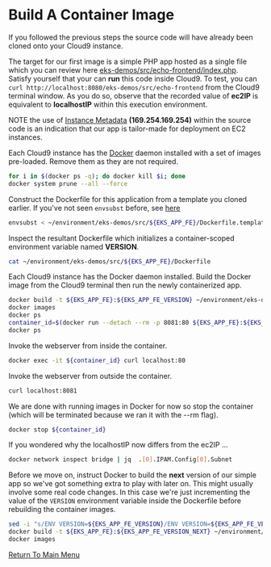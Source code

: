 # Build A Container Image

If you followed the previous steps the source code will have already been cloned onto your Cloud9 instance.

The target for our first image is a simple PHP app hosted as a single file which you can review here [eks-demos/src/echo-frontend/index.php](/src/echo-frontend/index.php).
Satisfy yourself that your can **run** this code inside Cloud9. To test, you can `curl http://localhost:8080/eks-demos/src/echo-frontend` from the Cloud9 terminal window. 
As you do so, observe that the recorded value of **ec2IP** is equivalent to **localhostIP** within this execution environment.

NOTE the use of [Instance Metadata](https://docs.aws.amazon.com/AWSEC2/latest/UserGuide/ec2-instance-metadata.html) **(169.254.169.254)** within the source code is an indication that our app is tailor-made for deployment on EC2 instances.

Each Cloud9 instance has the [Docker](https://en.wikipedia.org/wiki/Docker_(software)) daemon installed with a set of images pre-loaded. Remove them as they are not required.
```bash
for i in $(docker ps -q); do docker kill $i; done
docker system prune --all --force
```

Construct the Dockerfile for this application from a template you cloned earlier. If you've not seen `envsubst` before, see [here](https://stackoverflow.com/questions/14155596/how-to-substitute-shell-variables-in-complex-text-files)
```bash
envsubst < ~/environment/eks-demos/src/${EKS_APP_FE}/Dockerfile.template > ~/environment/eks-demos/src/${EKS_APP_FE}/Dockerfile
```

Inspect the resultant Dockerfile which initializes a container-scoped environment variable named **VERSION**.
```bash
cat ~/environment/eks-demos/src/${EKS_APP_FE}/Dockerfile
```

Each Cloud9 instance has the Docker daemon installed. Build the Docker image from the Cloud9 terminal then run the newly containerized app.
```bash
docker build -t ${EKS_APP_FE}:${EKS_APP_FE_VERSION} ~/environment/eks-demos/src/${EKS_APP_FE}/
docker images                                                                             # see what you produced
docker ps                                                                                 # nothing running ...
container_id=$(docker run --detach --rm -p 8081:80 ${EKS_APP_FE}:${EKS_APP_FE_VERSION}) # request docker to instantiate a single container as a background process
docker ps                                                                                 # ... now one container running
```

Invoke the webserver from inside the container.
```bash
docker exec -it ${container_id} curl localhost:80
```

Invoke the webserver from outside the container.
```bash
curl localhost:8081
```

We are done with running images in Docker for now so stop the container (which will be terminated because we ran it with the --rm flag).
```bash
docker stop ${container_id}
```

If you wondered why the localhostIP now differs from the ec2IP ...
```bash
docker network inspect bridge | jq  .[0].IPAM.Config[0].Subnet
```

Before we move on, instruct Docker to build the **next** version of our simple app so we've got something extra to play with later on.
This might usually involve some real code changes.
In this case we're just incrementing the value of the `VERSION` environment variable inside the Dockerfile before rebuilding the container images.
```bash
sed -i "s/ENV VERSION=${EKS_APP_FE_VERSION}/ENV VERSION=${EKS_APP_FE_VERSION_NEXT}/g" ~/environment/eks-demos/src/${EKS_APP_FE}/Dockerfile
docker build -t ${EKS_APP_FE}:${EKS_APP_FE_VERSION_NEXT} ~/environment/eks-demos/src/${EKS_APP_FE}/
docker images
```

[Return To Main Menu](/README.md)
